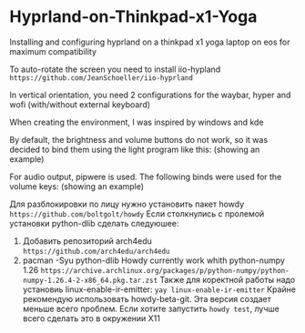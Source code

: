 # Hyprland-on-Thinkpad-x1-Yoga
Installing and configuring hyprland on a thinkpad x1 yoga laptop on eos for maximum compatibility

To auto-rotate the screen you need to install iio-hypland `https://github.com/JeanSchoeller/iio-hyprland`

In vertical orientation, you need 2 configurations for the waybar, hyper and wofi (with/without external keyboard)

When creating the environment, I was inspired by windows and kde




By default, the brightness and volume buttons do not work, so it was decided to bind them using the light program like this: 
(showing an example)

For audio output, pipwere is used. The following binds were used for the volume keys: 
(showing an example)


Для разблокировки по лицу нужно установить пакет howdy `https://github.com/boltgolt/howdy`
Если столкнулись с пролемой установки python-dlib сделать следуюшее:
1) Добавить репозиторий arch4edu `https://github.com/arch4edu/arch4edu`
2) pacman -Syu python-dlib
Howdy currently work whith python-numpy 1.26 `https://archive.archlinux.org/packages/p/python-numpy/python-numpy-1.26.4-2-x86_64.pkg.tar.zst`
Также для коректной работы надо установиь linux-enable-ir-emitter: `yay linux-enable-ir-emitter`
Крайне рекомендую использовать howdy-beta-git. Эта версия создает меньше всего проблем.
Если хотите запустить `howdy test`, лучше всего сделать это в окружении X11
